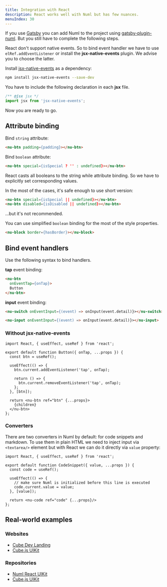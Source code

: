 ```yaml
---
title: Integration with React
description: React works well with Numl but has few nuances.
menuIndex: 30
---
```


If you use [Gatsby](https://www.gatsbyjs.org/) you can add Numl to the project using [gatsby-plugin-numl](https://github.com/tenphi/gatsby-plugin-numl). But you still have to complete the following steps.

React don't support native events. So to bind event handler we have to use `elRef.addEventListener` or install the **jsx-native-events** plugin. We advise you to choose the latter.

Install [jsx-native-events](!https://github.com/calebdwilliams/jsx-native-events) as a dependency:

```bash
npm install jsx-native-events --save-dev
```

You have to include the following declaration in each **jsx** file.

```jsx
/** @jsx jsx */
import jsx from 'jsx-native-events';
```

Now you are ready to go.

## Attribute binding

Bind `string` attribute:

```html
<nu-btn padding={padding}></nu-btn>
```

Bind `boolean` attribute:

```html
<nu-btn special={isSpecial ? '' : undefined}></nu-btn>
```

React casts all booleans to the string while attribute binding. So we have to explicitly set corresponding values.

In the most of the cases, it's safe enough to use short version:

```html
<nu-btn special={isSpecial || undefined}></nu-btn>
<nu-btn disabled={isDisabled || undefined}></nu-btn>
```

...but it's not recommended.

You can use simplified `boolean` binding for the most of the style properties.

```html
<nu-block border={hasBorder}></nu-block>
```

## Bind event handlers

Use the following syntax to bind handlers.

**tap** event binding:

```html
<nu-btn
  onEventTap={onTap}>
  Button
</nu-btn>
```

**input** event binding:

```html
<nu-switch onEventInput={(event) => onInput(event.detail)}></nu-switch>

<nu-input onEventInput={(event) => onInput(event.detail)}></nu-input>
```

### Without jsx-native-events

```
import React, { useEffect, useRef } from 'react';

export default function Button({ onTap, ...props }) {
  const btn = useRef();

  useEffect(() => {
    btn.current.addEventListener('tap', onTap);

    return () => {
      btn.current.removeEventListener('tap', onTap);
    };
  }, [btn]);

  return <nu-btn ref="btn" {...props}>
    {children}
  </nu-btn>
};
```

### Converters

There are two converters in Numl by default: for code snippets and markdown. To use them in plain HTML we need to inject input via `<textarea/>` element but with React we can do it directly via `value` property:

```
import React, { useEffect, useRef } from 'react';

export default function CodeSnippet({ value, ...props }) {
  const code = useRef();

  useEffect(() => {
    // make sure Numl is initialized before this line is executed
    code.current.value = value;
  }, [value]);

  return <nu-code ref="code" {...props}/>
};
```

## Real-world examples

### Websites

* [Cube Dev Landing](!https://cube.dev/)
* [Cube.js UIKit](!https://cubejs-uikit.vercel.app/)

### Repositories

* [Numl React UIKit](!https://github.com/numldesign/numl-react)
* [Cube.js UIKit](!https://github.com/cube-js/cubejs-ui-kit)
